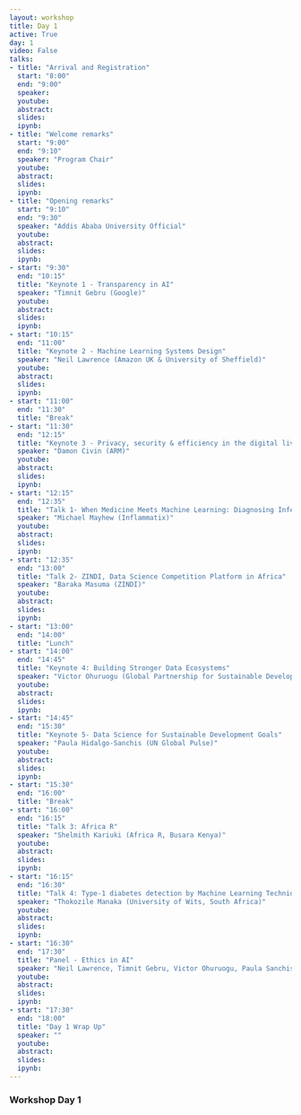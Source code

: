 ```yaml
---
layout: workshop
title: Day 1
active: True
day: 1
video: False
talks:
- title: "Arrival and Registration"
  start: "8:00"
  end: "9:00"
  speaker:
  youtube:
  abstract:
  slides:
  ipynb:
- title: "Welcome remarks"
  start: "9:00"
  end: "9:10"
  speaker: "Program Chair"
  youtube:
  abstract:
  slides:
  ipynb:
- title: "Opening remarks"
  start: "9:10"
  end: "9:30"
  speaker: "Addis Ababa University Official"
  youtube:
  abstract:
  slides:
  ipynb:  
- start: "9:30"
  end: "10:15"
  title: "Keynote 1 - Transparency in AI"
  speaker: "Timnit Gebru (Google)"
  youtube:
  abstract:
  slides:
  ipynb:
- start: "10:15"
  end: "11:00"
  title: "Keynote 2 - Machine Learning Systems Design"
  speaker: "Neil Lawrence (Amazon UK & University of Sheffield)"
  youtube:
  abstract:
  slides:
  ipynb:
- start: "11:00"
  end: "11:30"
  title: "Break"
- start: "11:30"
  end: "12:15"
  title: "Keynote 3 - Privacy, security & efficiency in the digital living room"
  speaker: "Damon Civin (ARM)"
  youtube:
  abstract:
  slides:
  ipynb:
- start: "12:15"
  end: "12:35"
  title: "Talk 1- When Medicine Meets Machine Learning: Diagnosing Infection with Data Science"
  speaker: "Michael Mayhew (Inflammatix)"
  youtube:
  abstract:
  slides:
  ipynb:
- start: "12:35"
  end: "13:00"
  title: "Talk 2- ZINDI, Data Science Competition Platform in Africa"
  speaker: "Baraka Masuma (ZINDI)"
  youtube:
  abstract:
  slides:
  ipynb:
- start: "13:00"
  end: "14:00"
  title: "Lunch"
- start: "14:00"
  end: "14:45"
  title: "Keynote 4: Building Stronger Data Ecosystems"
  speaker: "Victor Ohuruogu (Global Partnership for Sustainable Development Data)"
  youtube:
  abstract:
  slides:
  ipynb:
- start: "14:45"
  end: "15:30"
  title: "Keynote 5- Data Science for Sustainable Development Goals"
  speaker: "Paula Hidalgo-Sanchis (UN Global Pulse)"
  youtube:
  abstract:
  slides:
  ipynb:
- start: "15:30"
  end: "16:00"
  title: "Break"
- start: "16:00"
  end: "16:15"
  title: "Talk 3: Africa R"
  speaker: "Shelmith Kariuki (Africa R, Busara Kenya)"
  youtube:
  abstract:
  slides:
  ipynb:  
- start: "16:15"
  end: "16:30"
  title: "Talk 4: Type-1 diabetes detection by Machine Learning Techniques"
  speaker: "Thokozile Manaka (University of Wits, South Africa)"
  youtube:
  abstract:
  slides:
  ipynb:  
- start: "16:30"
  end: "17:30"
  title: "Panel - Ethics in AI"
  speaker: "Neil Lawrence, Timnit Gebru, Victor Ohuruogu, Paula Sanchis"
  youtube:
  abstract:
  slides:
  ipynb:  
- start: "17:30"
  end: "18:00"
  title: "Day 1 Wrap Up"
  speaker: ""
  youtube:
  abstract:
  slides:
  ipynb:  
---
```


<h3> <b>Workshop Day 1 </b></h3>